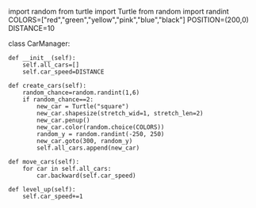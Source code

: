 import random
from turtle import Turtle
from random import randint
COLORS=["red","green","yellow","pink","blue","black"]
POSITION=(200,0)
DISTANCE=10

class CarManager:

    def __init__(self):
        self.all_cars=[]
        self.car_speed=DISTANCE

    def create_cars(self):
        random_chance=random.randint(1,6)
        if random_chance==2:
            new_car = Turtle("square")
            new_car.shapesize(stretch_wid=1, stretch_len=2)
            new_car.penup()
            new_car.color(random.choice(COLORS))
            random_y = random.randint(-250, 250)
            new_car.goto(300, random_y)
            self.all_cars.append(new_car)

    def move_cars(self):
        for car in self.all_cars:
            car.backward(self.car_speed)

    def level_up(self):
        self.car_speed+=1

